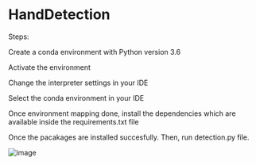 # HandDetection
Steps:

Create a conda environment with Python version 3.6

Activate the environment

Change the interpreter settings in your IDE

Select the conda environment in your IDE

Once environment mapping done, install the dependencies which are available inside the requirements.txt file

Once the pacakages are installed succesfully. Then, run detection.py file.

![image](https://user-images.githubusercontent.com/68268209/153410427-99a1f6ed-8f50-4f50-93ea-e65b5416f6bd.png)

